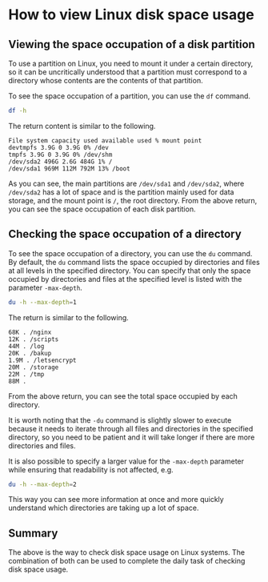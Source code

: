 # How to view Linux disk space usage

## Viewing the space occupation of a disk partition

To use a partition on Linux, you need to mount it under a certain directory, so it can be uncritically understood that a partition must correspond to a directory whose contents are the contents of that partition.

To see the space occupation of a partition, you can use the ``df`` command.

```sh
df -h
```

The return content is similar to the following.

```
File system capacity used available used % mount point
devtmpfs 3.9G 0 3.9G 0% /dev
tmpfs 3.9G 0 3.9G 0% /dev/shm
/dev/sda2 496G 2.6G 484G 1% /
/dev/sda1 969M 112M 792M 13% /boot
```

As you can see, the main partitions are `/dev/sda1` and `/dev/sda2`, where `/dev/sda2` has a lot of space and is the partition mainly used for data storage, and the mount point is `/`, the root directory. From the above return, you can see the space occupation of each disk partition.

## Checking the space occupation of a directory

To see the space occupation of a directory, you can use the `du` command. By default, the `du` command lists the space occupied by directories and files at all levels in the specified directory. You can specify that only the space occupied by directories and files at the specified level is listed with the parameter `-max-depth`.

```sh
du -h --max-depth=1
```

The return is similar to the following.

```
68K . /nginx
12K . /scripts
44M . /log
20K . /bakup
1.9M . /letsencrypt
20M . /storage
22M . /tmp
88M .
```

From the above return, you can see the total space occupied by each directory.

It is worth noting that the `-du` command is slightly slower to execute because it needs to iterate through all files and directories in the specified directory, so you need to be patient and it will take longer if there are more directories and files.

It is also possible to specify a larger value for the `-max-depth` parameter while ensuring that readability is not affected, e.g.

```sh
du -h --max-depth=2
```

This way you can see more information at once and more quickly understand which directories are taking up a lot of space.

## Summary

The above is the way to check disk space usage on Linux systems. The combination of both can be used to complete the daily task of checking disk space usage.
